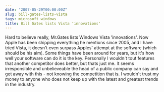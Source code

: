```yaml
---
date: "2007-05-29T00:00:00Z"
slug: bill-gates-lists-vista
tags: microsoft windows
title: Bill Gates lists Vista 'innovations'
---
```


Hard to believe really, Mr.Gates lists Windows Vista 'innovations'. Now
Apple has been shipping everything he mentions since 2005, and I have
tried Vista, it doesn't even surpass Apples' attempt at the software
(which should be his aim). Some things have been around for years, but
it's how well your software can do it is the key. Personally I wouldn't
tout features that another competitor does better, but thats just me. It
seems irresponsible and unbelieveable the head of a public company can
say and get away with this - not knowing the competition that is. I
wouldn't trust my money to anyone who does not keep up with the latest
and greatest trends in the industry.

